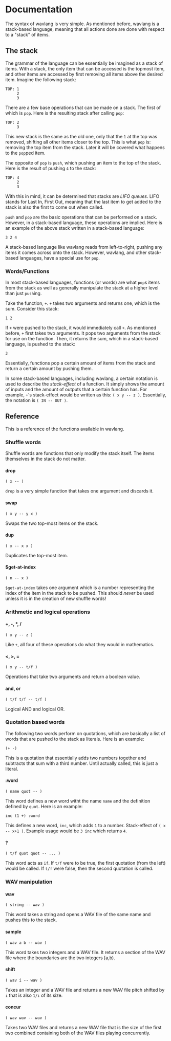 Documentation
====

The syntax of wavlang is very simple.  As mentioned before, wavlang is a stack-based language, meaning that all actions done are done with respect to a "stack" of items.

## The stack

The grammar of the language can be essentially be imagined as a stack of items.  With a stack, the only item that can be accessed is the topmost item, and other items are accessed by first removing all items above the desired item.  Imagine the following stack:

```
TOP: 1
     2
     3
```

There are a few base operations that can be made on a stack.  The first of which is `pop`. Here is the resulting stack after calling `pop`:

```
TOP: 2
     3
```

This new stack is the same as the old one, only that the `1` at the top was removed, shifting all other items closer to the top.  This is what `pop` is: removing the top item from the stack.  Later it will be covered what happens to the `pop`ped item.

The opposite of `pop` is `push`, which pushing an item to the top of the stack.  Here is the result of pushing `4` to the stack:

```
TOP: 4
     2
     3
```

With this in mind, it can be determined that stacks are *LIFO queues*.  LIFO stands for Last In, First Out, meaning that the last item to get added to the stack is also the first to come out when called.  

`push` and `pop` are the basic operations that can be performed on a stack.  However, in a stack-based language, these operations are implied.  Here is an example of the above stack written in a stack-based language:

```
3 2 4
```

A stack-based language like wavlang reads from left-to-right, pushing any items it comes across onto the stack.  However, wavlang, and other stack-based languages, have a special use for `pop`.

### Words/Functions

In most stack-based languages, functions (or words) are what `pop`s items from the stack as well as generally manipulate the stack at a higher level than just `push`ing.

Take the function, `+`.  `+` takes two arguments and returns one, which is the sum.  Consider this stack:

```
1 2
```

If `+` were pushed to the stack, it would immediately call `+`.  As mentioned before, `+` first takes two arguments.  It pops two arguments from the stack for use on the function.  Then, it returns the sum, which in a stack-based language, is pushed to the stack:

```
3
```

Essentially, functions pop a certain amount of items from the stack and return a certain amount by pushing them.

In some stack-based languages, including wavlang, a certain notation is used to describe the *stack-effect* of a function.  It simply shows the amount of inputs and the amount of outputs that a certain function has.  For example, `+`'s stack-effect would be written as this: `( x y -- z )`.  Essentially, the notation is `( IN -- OUT )`.

## Reference

This is a reference of the functions available in wavlang.

### Shuffle words

Shuffle words are functions that only modify the stack itself.  The items themselves in the stack do not matter.

#### drop

`( x -- )`

`drop` is a very simple function that takes one argument and discards it.

#### swap

`( x y -- y x )`

Swaps the two top-most items on the stack.

#### dup

`( x -- x x )`

Duplicates the top-most item.

#### $get-at-index

`( n -- x )`

`$get-at-index` takes one argument which is a number representing the index of the item in the stack to be pushed.  This should *never* be used unless it is in the creation of new shuffle words!

### Arithmetic and logical operations

#### +, -, *, /

`( x y -- z )`

Like `+`, all four of these operations do what they would in mathematics.

#### <, >, =

`( x y -- t/f )`

Operations that take two arguments and return a boolean value.

#### and, or

`( t/f t/f -- t/f )`

Logical AND and logical OR.

### Quotation based words

The following two words perform on quotations, which are basically a list of words that are pushed to the stack as literals.  Here is an example:

```
(+ -)
```

This is a quotation that essentially adds two numbers together and subtracts that sum with a third number.  Until actually called, this is just a literal.

#### :word

`( name quot -- )`

This word defines a new word witht the name `name` and the definition defined by `quot`.  Here is an example:

```
inc (1 +) :word
```

This defines a new word, `inc`, which adds `1` to a number.  Stack-effect of `( x -- x+1 )`.  Example usage would be `3 inc` which returns `4`.

#### ?

`( t/f quot quot -- ... )`

This word acts as `if`.  If `t/f` were to be true, the first quotation (from the left) would be called.  If `t/f` were false, then the second quotation is called.

### WAV manipulation

#### wav

`( string -- wav )`

This word takes a string and opens a WAV file of the same name and pushes this to the stack.

#### sample

`( wav a b -- wav )`

This word takes two integers and a WAV file.  It returns a section of the WAV file where the boundaries are the two integers [a,b).

#### shift

`( wav i -- wav )`

Takes an integer and a WAV file and returns a new WAV file pitch shifted by `i`  that is also `1/i` of its size.

#### concur

`( wav wav -- wav )`

Takes two WAV files and returns a new WAV file that is the size of the first two combined containing both of the WAV files playing concurrently.
